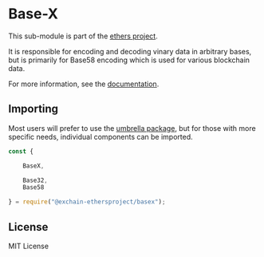 Base-X
======

This sub-module is part of the [ethers project](https://github.com/ethers-io/ethers.js).

It is responsible for encoding and decoding vinary data in arbitrary bases, but
is primarily for Base58 encoding which is used for various blockchain data.

For more information, see the [documentation](https://docs.ethers.io/v5/api/utils/encoding/).

Importing
---------

Most users will prefer to use the [umbrella package](https://www.npmjs.com/package/ethers),
but for those with more specific needs, individual components can be imported.

```javascript
const {

    BaseX,

    Base32,
    Base58

} = require("@exchain-ethersproject/basex");
```

License
-------

MIT License
